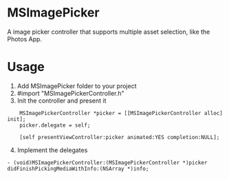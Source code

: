 MSImagePicker
=============

A image picker controller that supports multiple asset selection, like the Photos App.

# Usage
1. Add MSImagePicker folder to your project
2. #import "MSImagePickerController.h"
3. Init the controller and present it
```    
    MSImagePickerController *picker = [[MSImagePickerController alloc] init];
    picker.delegate = self;
    
    [self presentViewController:picker animated:YES completion:NULL];
````
4. Implement the delegates
```
- (void)MSImagePickerController:(MSImagePickerController *)picker didFinishPickingMediaWithInfo:(NSArray *)info;
```
